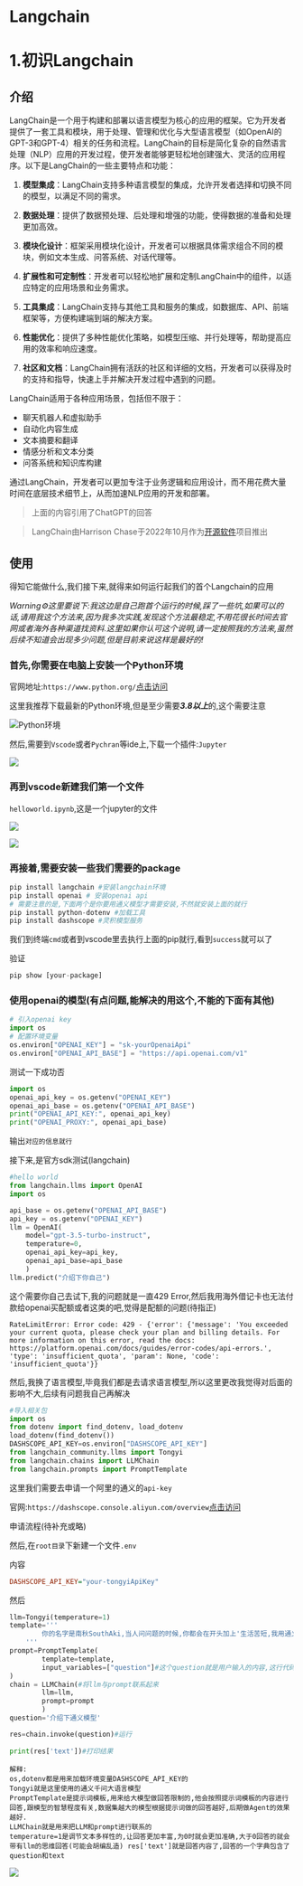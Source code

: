 # Langchain

# 1.初识Langchain

## 介绍

LangChain是一个用于构建和部署以语言模型为核心的应用的框架。它为开发者提供了一套工具和模块，用于处理、管理和优化与大型语言模型（如OpenAI的GPT-3和GPT-4）相关的任务和流程。LangChain的目标是简化复杂的自然语言处理（NLP）应用的开发过程，使开发者能够更轻松地创建强大、灵活的应用程序。以下是LangChain的一些主要特点和功能：

1. **模型集成**：LangChain支持多种语言模型的集成，允许开发者选择和切换不同的模型，以满足不同的需求。

2. **数据处理**：提供了数据预处理、后处理和增强的功能，使得数据的准备和处理更加高效。

3. **模块化设计**：框架采用模块化设计，开发者可以根据具体需求组合不同的模块，例如文本生成、问答系统、对话代理等。

4. **扩展性和可定制性**：开发者可以轻松地扩展和定制LangChain中的组件，以适应特定的应用场景和业务需求。

5. **工具集成**：LangChain支持与其他工具和服务的集成，如数据库、API、前端框架等，方便构建端到端的解决方案。

6. **性能优化**：提供了多种性能优化策略，如模型压缩、并行处理等，帮助提高应用的效率和响应速度。

7. **社区和文档**：LangChain拥有活跃的社区和详细的文档，开发者可以获得及时的支持和指导，快速上手并解决开发过程中遇到的问题。

LangChain适用于各种应用场景，包括但不限于：

- 聊天机器人和虚拟助手
- 自动化内容生成
- 文本摘要和翻译
- 情感分析和文本分类
- 问答系统和知识库构建

通过LangChain，开发者可以更加专注于业务逻辑和应用设计，而不用花费大量时间在底层技术细节上，从而加速NLP应用的开发和部署。

> 上面的内容引用了ChatGPT的回答

>  LangChain由Harrison Chase于2022年10月作为[开源软件](https://zh.wikipedia.org/wiki/开源软件)项目推出

## 使用

得知它能做什么,我们接下来,就得来如何运行起我们的首个Langchain的应用

*Warning⚙️这里要说下:我这边是自己跑首个运行的时候,踩了一些坑,如果可以的话,请用我这个方法来,因为我多次实践,发现这个方法最稳定,不用花很长时间去官网或者海外各种渠道找资料.这里如果你认可这个说明,请一定按照我的方法来,虽然后续不知道会出现多少问题,但是目前来说这样是最好的!*

### 首先,你需要在电脑上安装一个Python环境

官网地址:`https://www.python.org/`[点击访问](https://www.python.org/)

这里我推荐下载最新的Python环境,但是至少需要***3.8以上***的,这个需要注意

![Python环境](./image/1.1.png)

然后,需要到`Vscode`或者`Pychran`等ide上,下载一个插件:`Jupyter`

![](./image/1.2.png)

### 再到vscode新建我们第一个文件

`helloworld.ipynb`,这是一个jupyter的文件

![](./image/1.3.png)

![](./image/1.4.png)

### 再接着,需要安装一些我们需要的package

```python
pip install langchain #安装langchain环境
pip install openai # 安装openai api
# 需要注意的是,下面两个是你要用通义模型才需要安装,不然就安装上面的就行
pip install python-dotenv #加载工具
pip install dashscope #灵积模型服务
```

我们到终端`cmd`或者到vscode里去执行上面的pip就行,看到`success`就可以了

验证

```python
pip show [your-package]
```

### 使用openai的模型(有点问题,能解决的用这个,不能的下面有其他)

```python
# 引入openai key
import os
# 配置环境变量
os.environ["OPENAI_KEY"] = "sk-yourOpenaiApi"
os.environ["OPENAI_API_BASE"] = "https://api.openai.com/v1"
```

测试一下成功否

```python
import os
openai_api_key = os.getenv("OPENAI_KEY")
openai_api_base = os.getenv("OPENAI_API_BASE")
print("OPENAI_API_KEY:", openai_api_key)
print("OPENAI_PROXY:", openai_api_base)
```

输出`对应的信息就行`

接下来,是官方sdk测试(langchain)

```python
#hello world
from langchain.llms import OpenAI
import os

api_base = os.getenv("OPENAI_API_BASE")
api_key = os.getenv("OPENAI_KEY")
llm = OpenAI(
    model="gpt-3.5-turbo-instruct",
    temperature=0,
    openai_api_key=api_key,
    openai_api_base=api_base
    )
llm.predict("介绍下你自己")
```

这个需要你自己去试下,我的问题就是一直429 Error,然后我用海外借记卡也无法付款给openai买配额或者这类的吧,觉得是配额的问题(待指正)

```text
RateLimitError: Error code: 429 - {'error': {'message': 'You exceeded your current quota, please check your plan and billing details. For more information on this error, read the docs: https://platform.openai.com/docs/guides/error-codes/api-errors.', 'type': 'insufficient_quota', 'param': None, 'code': 'insufficient_quota'}}
```

然后,我换了语言模型,毕竟我们都是去请求语言模型,所以这里更改我觉得对后面的影响不大,后续有问题我自己再解决

```python
#导入相关包
import os
from dotenv import find_dotenv, load_dotenv
load_dotenv(find_dotenv())
DASHSCOPE_API_KEY=os.environ["DASHSCOPE_API_KEY"]
from langchain_community.llms import Tongyi
from langchain.chains import LLMChain
from langchain.prompts import PromptTemplate
```

这里我们需要去申请一个阿里的通义的`api-key`

官网:`https://dashscope.console.aliyun.com/overview`[点击访问](https://dashscope.console.aliyun.com/overview)

申请流程(待补充或略)

然后,在`root目录`下新建一个文件`.env`

内容

```ini
DASHSCOPE_API_KEY="your-tongyiApiKey"
```

然后

```python
llm=Tongyi(temperature=1)
template='''
        你的名字是南秋SouthAki,当人问问题的时候,你都会在开头加上'生活苦短,我用通义',然后再回答{question}
    '''
prompt=PromptTemplate(
        template=template,
        input_variables=["question"]#这个question就是用户输入的内容,这行代码不可缺少
)
chain = LLMChain(#将llm与prompt联系起来
        llm=llm,
        prompt=prompt
        )
question='介绍下通义模型'

res=chain.invoke(question)#运行
    
print(res['text'])#打印结果
```

```text
解释:
os,dotenv都是用来加载环境变量DASHSCOPE_API_KEY的
Tongyi就是这里使用的通义千问大语言模型
PromptTemplate是提示词模板,用来给大模型做回答限制的,他会按照提示词模板的内容进行回答,跟模型的智慧程度有关,数据集越大的模型根据提示词做的回答越好,后期做Agent的效果越好.
LLMChain就是用来把LLM和prompt进行联系的
temperature=1是调节文本多样性的,让回答更加丰富,为0时就会更加准确,大于0回答的就会带有llm的思维回答(可能会胡编乱造) res['text']就是回答内容了,回答的一个字典包含了question和text
```

![](./image/1.5.png)